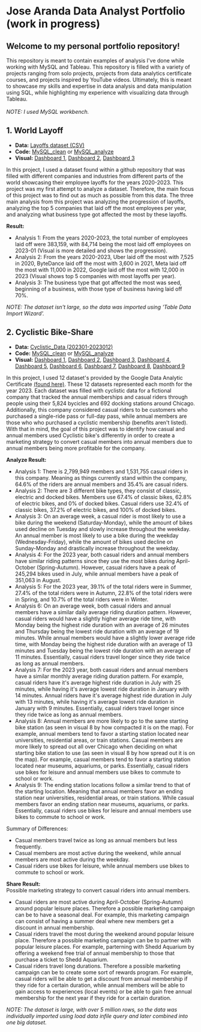 # Jose Aranda Data Analyst Portfolio (work in progress)
## Welcome to my personal portfolio repository! 
This repository is meant to contain examples of analysis I've done while working with MySQL and Tableau. This repository is filled with a variety of projects ranging from solo projects, projects from data analytics certificate courses, and projects inspired by 
YouTube videos. Ultimately, this is meant to showcase my skills and expertise in data analysis and data manipulation using SQL, while highlighting my experience with visualizing data through Tableau. 
<br/> <br/>*NOTE: I used MySQL workbench.*

## 1. World Layoff
- **Data:** [Layoffs dataset (CSV)](World_layoffs_github/layoffs.csv)
- **Code:** [MySQL_clean](World_layoffs_github/world_layoffs_clean.sql) or [MySQL_analyze](World_layoffs_github/world_layoffs_analyze.sql)
- **Visual:** [Dashboard 1](https://public.tableau.com/app/profile/jose.aranda7220/viz/layoff_progression_dash/layoff_progression_visual),
[Dashboard 2](https://public.tableau.com/app/profile/jose.aranda7220/viz/top5_yearly_company_layoffs/top5_yearly_company_layoffs),
[Dashboard 3](https://public.tableau.com/app/profile/jose.aranda7220/viz/business_impacted_most/business_impacted_most)

In this project, I used a dataset found within a github repository that was filled with different companies and industries from different parts of the world showcasing their employee layoffs for the years 2020-2023. This project was my first attempt to analyze a dataset. 
Therefore, the main focus of this project was to find out as much as possible from this data. The three main analysis from this project was analyzing the progression of layoffs, analyzing the top 5 companies that laid off the most employees per year, and analyzing what 
business type got affected the most by these layoffs. 

**Result:** 
- Analysis 1: From the years 2020-2023, the total number of employees laid off were 383,159, with 84,714 being the most laid off employees on 2023-01 (Visual is more detailed and shows the progression).
- Analysis 2: From the years 2020-2023, Uber laid off the most with 7,525 in 2020, ByteDance laid off the most with 3,600 in 2021, Meta laid off the most with 11,000 in 2022, Google laid off the most with 12,000 in 2023 (Visual shows top 5 companies with most layoffs per year).
- Analysis 3: The business type that got affected the most was seed, beginning of a business, with those type of business having laid off 70%.

*NOTE: The dataset isn't large, so the data was imported using 'Table Data Import Wizard'.*

## 2. Cyclistic Bike-Share
- **Data:** [Cyclistic_Data (202301-2023012)](https://divvy-tripdata.s3.amazonaws.com/index.html)
- **Code:** [MySQL_clean](cyclistic_sql_code/coursera_cyclistic_clean.sql) or [MySQL_analyze](cyclistic_sql_code/coursera_cyclistic_analyze.sql)
- **Visual:** [Dashboard 1](https://public.tableau.com/app/profile/jose.aranda7220/viz/company_status_rider/Dashboard1),
[Dashboard 2](https://public.tableau.com/app/profile/jose.aranda7220/viz/total_rideable_type_used/Dashboard1),
[Dashboard 3](https://public.tableau.com/app/profile/jose.aranda7220/viz/bikes_used_daily_visual/Dashboard1),
[Dashboard 4](https://public.tableau.com/app/profile/jose.aranda7220/viz/bikes_used_monthly/Dashboard1),
[Dashboard 5](https://public.tableau.com/app/profile/jose.aranda7220/viz/bikes_used_seasonly/Dashboard1),
[Dashboard 6](https://public.tableau.com/app/profile/jose.aranda7220/viz/avg_ride_daily/avg_ride_daily_vis),
[Dashboard 7](https://public.tableau.com/app/profile/jose.aranda7220/viz/avg_ride_monthly/Dashboard1),
[Dashboard 8](https://public.tableau.com/app/profile/jose.aranda7220/viz/start_station_locations/Dashboard1),
[Dashboard 9](https://public.tableau.com/app/profile/jose.aranda7220/viz/end_station_locations/Dashboard1)


In this project, I used 12 dataset's provided by the Google Data Analytic Certificate [(found here)](https://divvy-tripdata.s3.amazonaws.com/index.html). These 12 datasets represented each month for the year 2023. Each dataset was filled with cyclistic data for a fictional company that tracked the annual memberships and casual riders through people using their 5,824 bycicles and 692 docking stations around Chicago. Additionally, this company considered casual riders to be customers who purchased a single-ride pass or full-day pass, while annual members are those who who purchased a cyclistic membership (benefits aren't listed). With that in mind, the goal of this project was to identify how casual and annual members used Cyclistic bike's differently in order to create a marketing strategy to convert casual members into annual members due to annual members being more profitable for the company.  

**Analyze Result:**
- Analysis 1: There is 2,799,949 members and 1,531,755 casual riders in this company. Meaning as things currently stand within the company, 64.6% of the riders are annual members and 35.4% are casual riders.
- Analysis 2: There are 3 different bike types, they consist of classic, electric and docked bikes. Members use 67.4% of classic bikes, 62.8% of electric bikes, and 0% of docked bikes. Casual riders use 32.4% of classic bikes, 37.2% of electric bikes, and 100% of docked bikes. 
- Analysis 3: On an average week, a casual rider is most likely to use a bike during the weekend (Saturday-Monday), while the amount of bikes used decline on Tuesday and slowly increase throughout the weekday. An annual member is most likely to use a bike during the weekday (Wednesday-Friday), while the amount of bikes used decline on Sunday-Monday and drastically increase throughout the weekday.  
- Analysis 4: For the 2023 year, both casual riders and annual members have similar riding patterns since they use the most bikes during April-October (Spring-Autumn). However, casual riders have a peak of 245,294 bikes used in July, while annual members have a peak of 351,063 in August.
- Analysis 5: For the 2023 year, 39.1% of the total riders were in Summer, 27.4% of the total riders were in Autumn, 22.8% of the total riders were in Spring, and 10.7% of the total riders were in Winter.
- Analysis 6: On an average week, both casual riders and annual members have a similar daily average riding duration pattern. However, casual riders would have a slightly higher average ride time, with Monday being the highest ride duration with an average of 26 minutes and Thursday being the lowest ride duration with an average of 19 minutes. While annual members would have a slightly lower average ride time, with Monday being the highest ride duration with an average of 13 minutes and Tuesday being the lowest ride duration with an average of 11 minutes. Essentially, casual riders travel longer since they ride twice as long as annual members.
- Analysis 7: For the 2023 year, both casual riders and annual members have a similar monthly average riding duration pattern. For example, casual riders have it's average highest ride duration in July with 25 minutes, while having it's average lowest ride duration in January with 14 minutes. Annual riders have it's average highest ride duration in July with 13 minutes, while having it's average lowest ride duration in January with 9 minutes. Essentially, casual riders travel longer since they ride twice as long as annual members.
- Analysis 8: Annual members are more likely to go to the same starting bike station (as seen in visual 8 by how compacted it is on the map). For example, annual members tend to favor a starting station located near universities, residential areas, or train stations. Casual members are more likely to spread out all over Chicago when deciding on what starting bike station to use (as seen in visual 8 by how spread out it is on the map). For example, casual members tend to favor a starting station located near museums, aquariums, or parks. Essentially, casual riders use bikes for leisure and annual members use bikes to commute to school or work.
- Analysis 9: The ending station locations follow a similar trend to that of the starting location. Meaning that annual members favor an ending station near universities, residential areas, or train stations. While casual members favor an ending station near museums, aquariums, or parks. Essentially, casual riders use bikes for leisure and annual members use bikes to commute to school or work.

Summary of Differences: 
- Casual members travel twice as long as annual members but less frequently.
- Casual members are most active during the weekend, while annual members are most active during the weekday. 
- Casual riders use bikes for leisure, while annual members use bikes to commute to school or work. 

**Share Result:**<br/>
Possible marketing strategy to convert casual riders into annual members.
- Casual riders are most active during April-October (Spring-Autumn) around popular leisure places. Therefore a possible marketing campaign can be to have a seasonal deal. For example, this marketing campaign can consist of having a summer deal where new members get a discount in annual membership.
- Casual riders travel the most during the weekend around popular leisure place. Therefore a possible marketing campaign can be to partner with popular leisure places. For example, parterning with Shedd Aquarium by offering a weekend free trial of annual membership to those that purchase a ticket to Shedd Aquarium.
- Casual riders travel long durations. Therefore a possible marketing campaign can be to create some sort of rewards program. For example, casual riders will be able to get a discount from annual membership if they ride for a certain duration, while annual members will be able to gain access to experiences (local events) or be able to gain free annual membership for the next year if they ride for a certain duration.


*NOTE: The dataset is large, with over 5 million rows, so the data was individually imported using load data infile query and later combined into one big dataset.*
